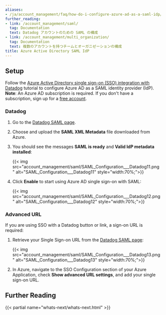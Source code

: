 ```yaml
---
aliases:
- /ja/account_management/faq/how-do-i-configure-azure-ad-as-a-saml-idp/
further_reading:
- link: /account_management/saml/
  tag: Documentation
  text: Datadog アカウントのための SAML の構成
- link: /account_management/multi_organization/
  tag: Documentation
  text: 複数のアカウントを持つチームとオーガニゼーションの構成
title: Azure Active Directory SAML IdP
---
```


## Setup

Follow the [Azure Active Directory single sign-on (SSO) integration with Datadog][1] tutorial to configure Azure AD as a SAML identity provider (IdP). **Note**: An Azure AD subscription is required. If you don't have a subscription, sign up for a [free account][2].

### Datadog

1. Go to the [Datadog SAML page][3].

2. Choose and upload the **SAML XML Metadata** file downloaded from Azure.

3. You should see the messages **SAML is ready** and **Valid IdP metadata installed**:

    {{< img src="account_management/saml/SAML_Configuration___Datadog11.png" alt="SAML_Configuration___Datadog11" style="width:70%;">}}

4. Click **Enable** to start using Azure AD single sign-on with SAML:

    {{< img src="account_management/saml/SAML_Configuration___Datadog12.png" alt="SAML_Configuration___Datadog12" style="width:70%;">}}

### Advanced URL

If you are using SSO with a Datadog button or link, a sign-on URL is required:

1. Retrieve your Single Sign-on URL from the [Datadog SAML page][3]:

    {{< img src="account_management/saml/SAML_Configuration___Datadog13.png" alt="SAML_Configuration___Datadog13" style="width:70%;">}}

2. In Azure, navigate to the SSO Configuration section of your Azure Application, check **Show advanced URL settings**, and add your single sign-on URL.

## Further Reading

{{< partial name="whats-next/whats-next.html" >}}

[1]: https://docs.microsoft.com/en-us/azure/active-directory/saas-apps/datadog-tutorial
[2]: https://azure.microsoft.com/free/
[3]: https://app.datadoghq.com/saml/saml_setup